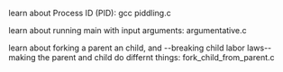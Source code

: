 learn about Process ID (PID): gcc piddling.c

learn about running main with input arguments: argumentative.c

learn about forking a parent an child, and --breaking child labor laws-- making the parent and child do differnt things: fork_child_from_parent.c

